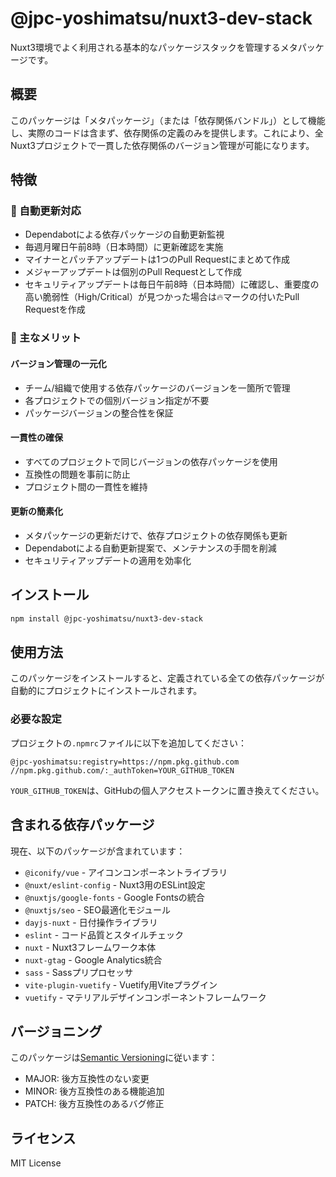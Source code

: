 # @jpc-yoshimatsu/nuxt3-dev-stack

Nuxt3環境でよく利用される基本的なパッケージスタックを管理するメタパッケージです。

## 概要

このパッケージは「メタパッケージ」（または「依存関係バンドル」）として機能し、実際のコードは含まず、依存関係の定義のみを提供します。これにより、全Nuxt3プロジェクトで一貫した依存関係のバージョン管理が可能になります。

## 特徴

### 🔄 自動更新対応
- Dependabotによる依存パッケージの自動更新監視
- 毎週月曜日午前8時（日本時間）に更新確認を実施
- マイナーとパッチアップデートは1つのPull Requestにまとめて作成
- メジャーアップデートは個別のPull Requestとして作成
- セキュリティアップデートは毎日午前8時（日本時間）に確認し、重要度の高い脆弱性（High/Critical）が見つかった場合は🔥マークの付いたPull Requestを作成

### 🎯 主なメリット

#### バージョン管理の一元化
- チーム/組織で使用する依存パッケージのバージョンを一箇所で管理
- 各プロジェクトでの個別バージョン指定が不要
- パッケージバージョンの整合性を保証

#### 一貫性の確保
- すべてのプロジェクトで同じバージョンの依存パッケージを使用
- 互換性の問題を事前に防止
- プロジェクト間の一貫性を維持

#### 更新の簡素化
- メタパッケージの更新だけで、依存プロジェクトの依存関係も更新
- Dependabotによる自動更新提案で、メンテナンスの手間を削減
- セキュリティアップデートの適用を効率化

## インストール

```bash
npm install @jpc-yoshimatsu/nuxt3-dev-stack
```

## 使用方法

このパッケージをインストールすると、定義されている全ての依存パッケージが自動的にプロジェクトにインストールされます。

### 必要な設定

プロジェクトの`.npmrc`ファイルに以下を追加してください：

```
@jpc-yoshimatsu:registry=https://npm.pkg.github.com
//npm.pkg.github.com/:_authToken=YOUR_GITHUB_TOKEN
```

`YOUR_GITHUB_TOKEN`は、GitHubの個人アクセストークンに置き換えてください。

## 含まれる依存パッケージ

現在、以下のパッケージが含まれています：

- `@iconify/vue` - アイコンコンポーネントライブラリ
- `@nuxt/eslint-config` - Nuxt3用のESLint設定
- `@nuxtjs/google-fonts` - Google Fontsの統合
- `@nuxtjs/seo` - SEO最適化モジュール
- `dayjs-nuxt` - 日付操作ライブラリ
- `eslint` - コード品質とスタイルチェック
- `nuxt` - Nuxt3フレームワーク本体
- `nuxt-gtag` - Google Analytics統合
- `sass` - Sassプリプロセッサ
- `vite-plugin-vuetify` - Vuetify用Viteプラグイン
- `vuetify` - マテリアルデザインコンポーネントフレームワーク

## バージョニング

このパッケージは[Semantic Versioning](https://semver.org/)に従います：
- MAJOR: 後方互換性のない変更
- MINOR: 後方互換性のある機能追加
- PATCH: 後方互換性のあるバグ修正

## ライセンス

MIT License 